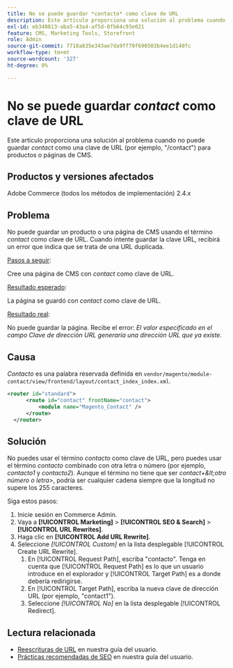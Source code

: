 ```yaml
---
title: No se puede guardar *contacto* como clave de URL
description: Este artículo proporciona una solución al problema cuando no puede guardar *contacto* como clave URL (por ejemplo, "/contacto") para productos o páginas de CMS. Cuando intente guardar la clave URL, recibirá un error que indica que se trata de una URL duplicada.
exl-id: eb340813-aba5-43a4-af5d-8fb64c93e021
feature: CMS, Marketing Tools, Storefront
role: Admin
source-git-commit: 7718a835e343ae7da9ff79f690503b4ee1d140fc
workflow-type: tm+mt
source-wordcount: '327'
ht-degree: 0%

---
```


# No se puede guardar *contact* como clave de URL

Este artículo proporciona una solución al problema cuando no puede guardar *contact* como una clave de URL (por ejemplo, &quot;/contact&quot;) para productos o páginas de CMS.

## Productos y versiones afectados

Adobe Commerce (todos los métodos de implementación) 2.4.x

## Problema

No puede guardar un producto o una página de CMS usando el término *contact* como clave de URL. Cuando intente guardar la clave URL, recibirá un error que indica que se trata de una URL duplicada.

<u>Pasos a seguir</u>:

Cree una página de CMS con *contact* como clave de URL.

<u>Resultado esperado</u>:

La página se guardó con *contact* como clave de URL.

<u>Resultado real</u>:

No puede guardar la página. Recibe el error: *El valor especificado en el campo Clave de dirección URL generaría una dirección URL que ya existe.*

## Causa

*Contacto* es una palabra reservada definida en `vendor/magento/module-contact/view/frontend/layout/contact_index_index.xml`.

```xml
<router id="standard">
      <route id="contact" frontName="contact">
          <module name="Magento_Contact" />
      </route>
  </router>
```

## Solución

No puedes usar el término *contacto* como clave de URL, pero puedes usar el término *contacto* combinado con otra letra o número (por ejemplo, *contacto1* y *contacto2*). Aunque el término no tiene que ser *contact+\&lt;otro número o letra\>*, podría ser cualquier cadena siempre que la longitud no supere los 255 caracteres.

Siga estos pasos:

1. Inicie sesión en Commerce Admin.
1. Vaya a **[!UICONTROL Marketing]** > **[!UICONTROL SEO & Search]** > **[!UICONTROL URL Rewrites]**.
1. Haga clic en **[!UICONTROL Add URL Rewrite]**.
1. Seleccione *[!UICONTROL Custom]* en la lista desplegable [!UICONTROL Create URL Rewrite].
   1. En [!UICONTROL Request Path], escriba &quot;contacto&quot;. Tenga en cuenta que [!UICONTROL Request Path] es lo que un usuario introduce en el explorador y [!UICONTROL Target Path] es a donde debería redirigirse.
   1. En [!UICONTROL Target Path], escriba la nueva clave de dirección URL (por ejemplo, &quot;contact1&quot;).
   1. Seleccione *[!UICONTROL No]* en la lista desplegable [!UICONTROL Redirect].

## Lectura relacionada

* [Reescrituras de URL](https://docs.magento.com/user-guide/marketing/url-rewrite.html) en nuestra guía del usuario.
* [Prácticas recomendadas de SEO](https://docs.magento.com/user-guide/marketing/seo-best-practices.html) en nuestra guía del usuario.
